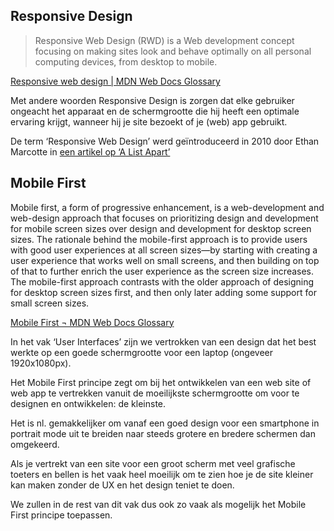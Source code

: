 ## Responsive Design

> Responsive Web Design (RWD) is a Web development concept focusing on making sites look and behave optimally on all personal computing devices, from desktop to mobile.

[Responsive web design | MDN Web Docs Glossary](http://udn.realityripple.com/docs/Glossary/Responsive_web_design)

Met andere woorden Responsive Design is zorgen dat elke gebruiker ongeacht het apparaat en de schermgrootte die hij heeft een optimale ervaring krijgt, wanneer hij je site bezoekt of je (web) app gebruikt.

De term ‘Responsive Web Design’ werd geïntroduceerd in 2010 door Ethan Marcotte in [een artikel op ‘A List Apart’](https://alistapart.com/article/responsive-web-design/)

## Mobile First

 Mobile first, a form of progressive enhancement, is a web-development and web-design approach that focuses on prioritizing design and development for mobile screen sizes over design and development for desktop screen sizes. The rationale behind the mobile-first approach is to provide users with good user experiences at all screen sizes—by starting with creating a user experience that works well on small screens, and then building on top of that to further enrich the user experience as the screen size increases. The mobile-first approach contrasts with the older approach of designing for desktop screen sizes first, and then only later adding some support for small screen sizes.

[Mobile First ¬ MDN Web Docs Glossary](http://udn.realityripple.com/docs/Glossary/Mobile_First)

In het vak ‘User Interfaces’ zijn we vertrokken van een design dat het best werkte op een goede schermgrootte voor een laptop (ongeveer 1920x1080px).

Het Mobile First principe zegt om bij het ontwikkelen van een web site of web app te vertrekken vanuit de moeilijkste schermgrootte om voor te designen en ontwikkelen: de kleinste.

Het is nl. gemakkelijker om vanaf een goed design voor een smartphone in portrait mode uit te breiden naar steeds grotere en bredere schermen dan omgekeerd.

Als je vertrekt van een site voor een groot scherm met veel grafische toeters en bellen is het vaak heel moeilijk om te zien hoe je de site kleiner kan maken zonder de UX en het design teniet te doen.

We zullen in de rest van dit vak dus ook zo vaak als mogelijk het Mobile First principe toepassen.
